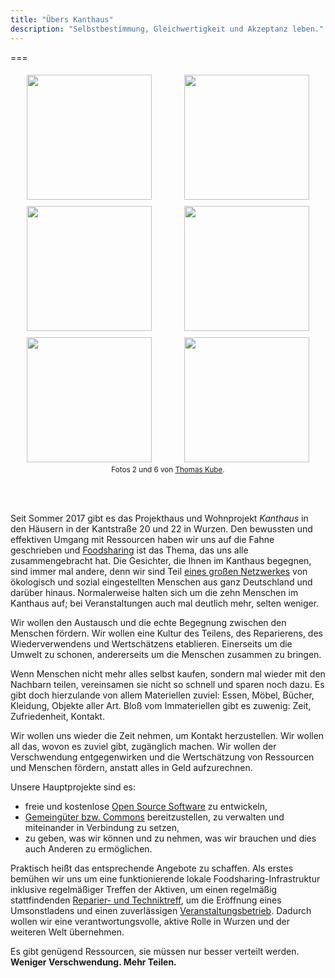 ```yaml
---
title: "Übers Kanthaus"
description: "Selbstbestimmung, Gleichwertigkeit und Akzeptanz leben."
---
```


===
<div style="display: flex; flex-wrap: wrap; justify-content: space-around;">
  <img src="/pics/2017festivalmeeting.jpg" />
  <img src="/pics/kube01.jpg" />
  <img src="/pics/001.jpg" />
  <img src="/pics/002.jpg" />
  <img src="/pics/communalKino.jpg" />
  <img src="/pics/kube02color.jpg" />
  <sub>Fotos 2 und 6 von <a href="http://thomaskube.de">Thomas Kube</a>.</sub>
</div>

<br></br>

Seit Sommer 2017 gibt es das Projekthaus und Wohnprojekt _Kanthaus_ in den Häusern in der Kantstraße 20 und 22 in Wurzen. Den bewussten und effektiven Umgang mit Ressourcen haben wir uns auf die Fahne geschrieben und [Foodsharing](../foodsharing) ist das Thema, das uns alle zusammengebracht hat. Die Gesichter, die Ihnen im Kanthaus begegnen, sind immer mal andere, denn wir sind Teil [eines großen Netzwerkes](https://yunity.org) von ökologisch und sozial eingestellten Menschen aus ganz Deutschland und darüber hinaus. Normalerweise halten sich um die zehn Menschen im Kanthaus auf; bei Veranstaltungen auch mal deutlich mehr, selten weniger.

Wir wollen den Austausch und die echte Begegnung zwischen den Menschen fördern. Wir wollen eine Kultur des Teilens, des Reparierens, des Wiederverwendens und Wertschätzens etablieren. Einerseits um die Umwelt zu schonen, andererseits um die Menschen zusammen zu bringen.

Wenn Menschen nicht mehr alles selbst kaufen, sondern mal wieder mit den Nachbarn teilen, vereinsamen sie nicht so schnell und sparen noch dazu. Es gibt doch hierzulande von allem Materiellen zuviel: Essen, Möbel, Bücher, Kleidung, Objekte aller Art. Bloß vom Immateriellen gibt es zuwenig: Zeit, Zufriedenheit, Kontakt.

Wir wollen uns wieder die Zeit nehmen, um Kontakt herzustellen. Wir wollen all das, wovon es zuviel gibt, zugänglich machen. Wir wollen der Verschwendung entgegenwirken und die Wertschätzung von Ressourcen und Menschen fördern, anstatt alles in Geld aufzurechnen.

Unsere Hauptprojekte sind es:
- freie und kostenlose [Open Source Software](https://de.wikipedia.org/wiki/Open_Source) zu entwickeln,
- [Gemeingüter bzw. Commons](https://de.wikipedia.org/wiki/Commons) bereitzustellen, zu verwalten und miteinander in Verbindung zu setzen,
- zu geben, was wir können und zu nehmen, was wir brauchen und dies auch Anderen zu ermöglichen.

Praktisch heißt das entsprechende Angebote zu schaffen. Als erstes bemühen wir uns um eine funktionierende lokale Foodsharing-Infrastruktur inklusive regelmäßiger Treffen der Aktiven, um einen regelmäßig stattfindenden [Reparier- und Techniktreff](../repaircafe), um die Eröffnung eines Umsonstladens und einen zuverlässigen [Veranstaltungsbetrieb](../../events). Dadurch wollen wir eine verantwortungsvolle, aktive Rolle in Wurzen und der weiteren Welt übernehmen.

Es gibt genügend Ressourcen, sie müssen nur besser verteilt werden.  
**Weniger Verschwendung. Mehr Teilen.**

<style>
img {
  height: 200px;
  padding: 5px;
}
</style>
